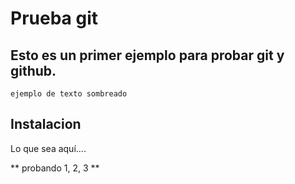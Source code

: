 # Prueba git

## Esto es un primer ejemplo para probar git y github.

```
ejemplo de texto sombreado
```

## Instalacion
Lo que sea aquí....

** probando 1, 2, 3 **